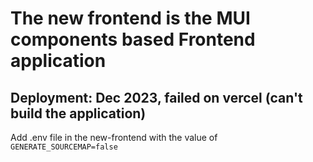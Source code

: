 # The new frontend is the MUI components based Frontend application

## Deployment: Dec 2023, failed on vercel (can't build the application)

Add .env file in the new-frontend with the value of
`GENERATE_SOURCEMAP=false`
